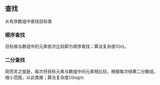 ## 查找

从有序数组中查找目标值

### 顺序查找

目标值与数组中的元素依次比较即为顺序查找；算法复杂度O(n)。

### 二分查找

简而言之就是，每次将目标元素与数组中间元素相比较，根据每次结果二分数组，缩小范围，以此类推；算法复杂度O(logn)

